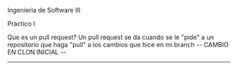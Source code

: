 Ingenieria de Software III

Practico I

Que es un pull request?
Un pull request se da cuando se le "pide" a un repositorio que haga "pull" a los cambios que hice en mi branch
--	CAMBIO EN CLON INICIAL	--

----------------------------------------------------------------------------------------------